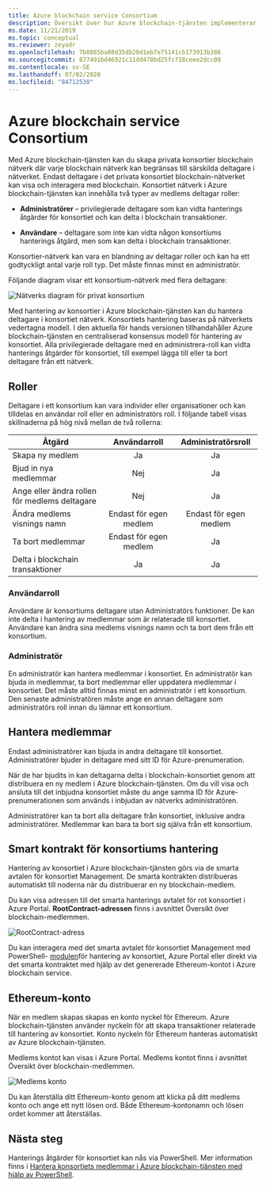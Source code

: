 ```yaml
---
title: Azure blockchain service Consortium
description: Översikt över hur Azure blockchain-tjänsten implementerar konsortiet blockchain-nätverk.
ms.date: 11/21/2019
ms.topic: conceptual
ms.reviewer: zeyadr
ms.openlocfilehash: 7b8885ba08d35db20d1eb7e75141cb173913b386
ms.sourcegitcommit: 877491bd46921c11dd478bd25fc718ceee2dcc08
ms.contentlocale: sv-SE
ms.lasthandoff: 07/02/2020
ms.locfileid: "84712538"
---
```

# <a name="azure-blockchain-service-consortium"></a>Azure blockchain service Consortium

Med Azure blockchain-tjänsten kan du skapa privata konsortier blockchain nätverk där varje blockchain nätverk kan begränsas till särskilda deltagare i nätverket. Endast deltagare i det privata konsortiet blockchain-nätverket kan visa och interagera med blockchain. Konsortiet nätverk i Azure blockchain-tjänsten kan innehålla två typer av medlems deltagar roller:

* **Administratörer** – privilegierade deltagare som kan vidta hanterings åtgärder för konsortiet och kan delta i blockchain transaktioner.

* **Användare** – deltagare som inte kan vidta någon konsortiums hanterings åtgärd, men som kan delta i blockchain transaktioner.

Konsortier-nätverk kan vara en blandning av deltagar roller och kan ha ett godtyckligt antal varje roll typ. Det måste finnas minst en administratör.

Följande diagram visar ett konsortium-nätverk med flera deltagare:

![Nätverks diagram för privat konsortium](./media/consortium/network-diagram.png)

Med hantering av konsortier i Azure blockchain-tjänsten kan du hantera deltagare i konsortiet nätverk. Konsortiets hantering baseras på nätverkets vedertagna modell. I den aktuella för hands versionen tillhandahåller Azure blockchain-tjänsten en centraliserad konsensus modell för hantering av konsortiet. Alla privilegierade deltagare med en administrera-roll kan vidta hanterings åtgärder för konsortiet, till exempel lägga till eller ta bort deltagare från ett nätverk.

## <a name="roles"></a>Roller

Deltagare i ett konsortium kan vara individer eller organisationer och kan tilldelas en användar roll eller en administratörs roll. I följande tabell visas skillnaderna på hög nivå mellan de två rollerna:

| Åtgärd | Användarroll | Administratörsroll
|--------|:----:|:------------:|
| Skapa ny medlem | Ja | Ja |
| Bjud in nya medlemmar | Nej | Ja |
| Ange eller ändra rollen för medlems deltagare | Nej | Ja |
| Ändra medlems visnings namn | Endast för egen medlem | Endast för egen medlem |
| Ta bort medlemmar | Endast för egen medlem | Ja |
| Delta i blockchain transaktioner | Ja | Ja |

### <a name="user-role"></a>Användarroll

Användare är konsortiums deltagare utan Administratörs funktioner. De kan inte delta i hantering av medlemmar som är relaterade till konsortiet. Användare kan ändra sina medlems visnings namn och ta bort dem från ett konsortium.

### <a name="administrator"></a>Administratör

En administratör kan hantera medlemmar i konsortiet. En administratör kan bjuda in medlemmar, ta bort medlemmar eller uppdatera medlemmar i konsortiet.
Det måste alltid finnas minst en administratör i ett konsortium. Den senaste administratören måste ange en annan deltagare som administratörs roll innan du lämnar ett konsortium.

## <a name="managing-members"></a>Hantera medlemmar

Endast administratörer kan bjuda in andra deltagare till konsortiet. Administratörer bjuder in deltagare med sitt ID för Azure-prenumeration.

När de har bjudits in kan deltagarna delta i blockchain-konsortiet genom att distribuera en ny medlem i Azure blockchain-tjänsten. Om du vill visa och ansluta till det inbjudna konsortiet måste du ange samma ID för Azure-prenumerationen som används i inbjudan av nätverks administratören.

Administratörer kan ta bort alla deltagare från konsortiet, inklusive andra administratörer. Medlemmar kan bara ta bort sig själva från ett konsortium.

## <a name="consortium-management-smart-contract"></a>Smart kontrakt för konsortiums hantering

Hantering av konsortiet i Azure blockchain-tjänsten görs via de smarta avtalen för konsortiet Management. De smarta kontrakten distribueras automatiskt till noderna när du distribuerar en ny blockchain-medlem.

Du kan visa adressen till det smarta hanterings avtalet för rot konsortiet i Azure Portal. **RootContract-adressen** finns i avsnittet Översikt över blockchain-medlemmen.

![RootContract-adress](./media/consortium/rootcontract-address.png)

Du kan interagera med det smarta avtalet för konsortiet Management med PowerShell- [modulen](manage-consortium-powershell.md)för hantering av konsortiet, Azure Portal eller direkt via det smarta kontraktet med hjälp av det genererade Ethereum-kontot i Azure blockchain service.

## <a name="ethereum-account"></a>Ethereum-konto

När en medlem skapas skapas en konto nyckel för Ethereum. Azure blockchain-tjänsten använder nyckeln för att skapa transaktioner relaterade till hantering av konsortiet. Konto nyckeln för Ethereum hanteras automatiskt av Azure blockchain-tjänsten.

Medlems kontot kan visas i Azure Portal. Medlems kontot finns i avsnittet Översikt över blockchain-medlemmen.

![Medlems konto](./media/consortium/member-account.png)

Du kan återställa ditt Ethereum-konto genom att klicka på ditt medlems konto och ange ett nytt lösen ord. Både Ethereum-kontonamn och lösen ordet kommer att återställas.  

## <a name="next-steps"></a>Nästa steg

Hanterings åtgärder för konsortiet kan nås via PowerShell. Mer information finns i [Hantera konsortiets medlemmar i Azure blockchain-tjänsten med hjälp av PowerShell](manage-consortium-powershell.md).
